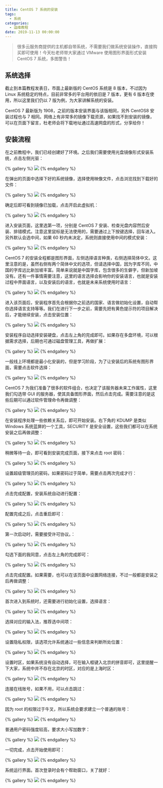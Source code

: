 ```yaml
---
title: CentOS 7 系统的安装
tags:
  - 系统
categories:
  - 运维教程
date: 2019-11-13 00:00:00
---
```


> 很多云服务商提供的主机都自带系统，不需要我们做系统安装操作，直接购买即可使用！今天杜老师带大家通过 VMware 使用图形界面形式安装 CentOS 7 系统，多图警告！

<!-- more -->

## 系统选择

截止到本篇教程发表日，市面上最新版的 CentOS 系统是 8 版本，不过因为 Linux 系统稳定的特点，目前非常多的平台用的依旧是 7 版本，更有 6 版本在使用，所以这里我们仍以 7 版为例，为大家讲解系统的安装。

CentOS 7 最新版为 1908，之前的版本安装界面与该版相同，另外 CentOS8 安装过程也与 7 相同。网络上有非常多的镜像下载资源，如果找不到安装的镜像，可以在页面下留言，杜老师会将下载地址通过高速网盘的形式，分享给你！

## 安装流程

在之前教程中，我们已经创建好了环境。之后我们需要使用光盘镜像形式安装系统，点击左侧光驱：

{% gallery %}
![](https://cdn.dusays.com/2019/11/127-1.jpg)
{% endgallery %}

在弹出的页面中选择下好的系统镜像，选择使用映像文件，点击浏览找到下载好的文件：

{% gallery %}
![](https://cdn.dusays.com/2019/11/127-2.jpg)
{% endgallery %}

确定后即可看到镜像已加载，点击开启此虚拟机：

{% gallery %}
![](https://cdn.dusays.com/2019/11/127-3.jpg)
{% endgallery %}

进入安装页面，这里选第一项，分别是 CentOS 7 安装、检查光盘内容然后安装、排错模式。注意这里鼠标是无法使用的，需要通过上下按键选择，回车进入。另外默认会选中间，如果 60 秒内未决定，系统则直接使用中间的模式安装：

{% gallery %}
![](https://cdn.dusays.com/2019/11/127-4.jpg)
{% endgallery %}

CentOS 7 的安装全程都是图形界面，左侧选择语言种类，右侧选择简体中文。这里注意的是，虽然右侧有两个简体中文的选项，但请选择中国，因为字库不同，中国的字库远比新加坡丰富。简单来说就是中国字库，包含很多的生僻字，但新加坡没有。还有一件事情需要注意，这里的语言选择会影响你的安装语言，也就是安装过程中界面语言，以及安装后的语言，也就是未来系统使用时语言：

{% gallery %}
![](https://cdn.dusays.com/2019/11/127-5.jpg)
{% endgallery %}

进入该页面后，安装程序首先会根据你之前选的国家、语言做初始化设置，自动帮你选择语言支持等等。我们在进行下一步之前，需要先把有黄色提示符的项目解决后，才能继续安装，点击安装位置：

{% gallery %}
![](https://cdn.dusays.com/2019/11/127-6.jpg)
{% endgallery %}

安装程序自动选择安装硬盘，点击左上角的完成即可。如果存在多盘环境，可以根据需求选择，后期也可通过磁盘管理工具，再做扩展：

{% gallery %}
![](https://cdn.dusays.com/2019/11/127-7.jpg)
{% endgallery %}

一般线上环境都是最小化安装的，但是学习阶段，为了让安装后的系统有图形界面，需要点击软件选择：

{% gallery %}
![](https://cdn.dusays.com/2019/11/127-8.jpg)
{% endgallery %}

CentOS 7 为我们准备了很多的软件组合，也决定了该服务器未来工作属性，这里我们勾选带 GUI 的服务器，使其具备图形界面，然后点击完成。需要注意的是这些后期可以通过软件管理命令再做调整：

{% gallery %}
![](https://cdn.dusays.com/2019/11/127-9.jpg)
{% endgallery %}

在安装程序处理一些依赖关系后，即可开始安装。右下角的 KDUMP 是类似 Windows 系统蓝屏的一个工具，SECURITY 是安全设置，这些我们都可以在系统安装之后再做调整：

{% gallery %}
![](https://cdn.dusays.com/2019/11/127-10.jpg)
{% endgallery %}

稍微等待一会，即可看到安装完成页面，接下来点击 root 密码：

{% gallery %}
![](https://cdn.dusays.com/2019/11/127-11.jpg)
{% endgallery %}

设置超级管理员的密码，如果密码过于简单，需要点击两次完成才行：

{% gallery %}
![](https://cdn.dusays.com/2019/11/127-12.jpg)
{% endgallery %}

点击完成配置，安装系统自动进行配置：

{% gallery %}
![](https://cdn.dusays.com/2019/11/127-13.jpg)
{% endgallery %}

配置完成之后，点击重启即可：

{% gallery %}
![](https://cdn.dusays.com/2019/11/127-14.jpg)
{% endgallery %}

第一次启动时，需要接受许可协议。：

{% gallery %}
![](https://cdn.dusays.com/2019/11/127-15.jpg)
{% endgallery %}

勾选下面的我同意，点击左上角的完成即可：

{% gallery %}
![](https://cdn.dusays.com/2019/11/127-16.jpg)
{% endgallery %}

点击完成配置。如果需要，也可以在该页面中设置网络连接，不过一般都是安装之后再做调整：

{% gallery %}
![](https://cdn.dusays.com/2019/11/127-17.jpg)
{% endgallery %}

首次进入到系统时，还需要进行初始化设置，选择语言：

{% gallery %}
![](https://cdn.dusays.com/2019/11/127-18.jpg)
{% endgallery %}

选择对应的输入法，推荐选中间项：

{% gallery %}
![](https://cdn.dusays.com/2019/11/127-19.jpg)
{% endgallery %}

设置隐私权限，该选项允许系统通过一些信息来判断所处位置：

{% gallery %}
![](https://cdn.dusays.com/2019/11/127-20.jpg)
{% endgallery %}

设置时区，如果系统没有自动选择，可在输入框键入北京的拼音即可，这里提醒一下大家，系统中并不存在北京的时区，对应的是上海时区：

{% gallery %}
![](https://cdn.dusays.com/2019/11/127-21.jpg)
{% endgallery %}

连接在线账号，如果不用，可以点击跳过：

{% gallery %}
![](https://cdn.dusays.com/2019/11/127-22.jpg)
{% endgallery %}

因为 root 的权限过于牛叉，所以系统会要求建立一个普通的账号：

{% gallery %}
![](https://cdn.dusays.com/2019/11/127-23.jpg)
{% endgallery %}

普通用户密码强度较高，要求大小写加数字：

{% gallery %}
![](https://cdn.dusays.com/2019/11/127-24.jpg)
{% endgallery %}

一切完成，点击开始使用即可：

{% gallery %}
![](https://cdn.dusays.com/2019/11/127-25.jpg)
{% endgallery %}

系统运行界面。首次登录时会有个帮助窗口，关了就好：

{% gallery %}
![](https://cdn.dusays.com/2019/11/127-26.jpg)
{% endgallery %}